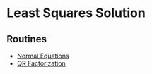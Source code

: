 # Least Squares Solution

## Routines
* [Normal Equations](https://lsdroubay.github.io/C/softwaremanual/NormalLeastSquare)
* [QR Factorization](https://lsdroubay.github.io/C/softwaremanual/SM_Linear)
